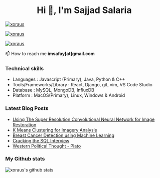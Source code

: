 <h1 align="center">Hi 👋, I'm Sajjad Salaria</h1>  
<p align="left"> <a href="https://twitter.com/xoraus" target="blank"><img src="https://img.shields.io/twitter/follow/xoraus?logo=twitter&style=for-the-badge" alt="xoraus" /></a> </p> 
<p align="left"> <a href="https://www.linkedin.com/in/sajjadsalaria" target="blank"><img src="https://img.shields.io/badge/Sajjad%20Salaria-blue?style=for-the-badge&logo=linkedin&logoColor=white" alt="xoraus" /></a> </p>  
<p align="left"> <a href="https://github.com/xoraus" target="blank"><img src="https://gpvc.arturio.dev/xoraus" alt="xoraus" /></a> </p>  

📫  How to reach me **imsafay[at]gmail.com**

### Technical skills
- Languages : Javascript (Primary), Java, Python & C++
- Tools/Frameworks/Library : React, Django, git, vim, VS Code Studio
- Database : MySQL, MongoDB, InfluxDB
- Platform : MacOS(Primary), Linux, Windows & Android

### Latest Blog Posts

<!-- Blog:START -->
- [Using The Super Resolution Convolutional Neural Network for Image Restoration](https://medium.com/p/ff1e8420d846)
- [K Means Clustering for Imagery Analysis](https://medium.com/p/56c9976f16b6)
- [Breast Cancer Detection using Machine Learning](https://medium.com/p/475d3b63e18e)
- [Cracking the SQL Interview](https://github.com/xoraus/CrackingTheSQLInterview)
- [Western Political Thought - Plato](https://xoraus.github.io/intro-to-Plato)
<!-- Blog:END -->


### My Github stats

![xoraus's github stats](https://github-readme-stats.vercel.app/api?username=xoraus)
